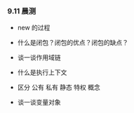 ### 9.11 晨测

- new 的过程

- 什么是闭包？闭包的优点？闭包的缺点？

- 谈一谈作用域链

- 什么是执行上下文

- 区分 公有 私有 静态 特权 概念

- 谈一谈变量对象 

